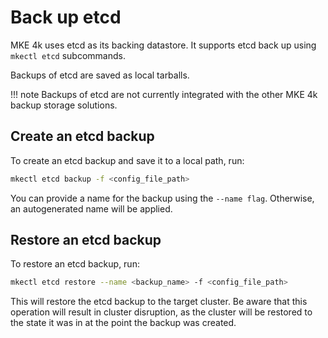# Back up etcd

MKE 4k uses etcd as its backing datastore. It supports etcd back up using
``mkectl etcd`` subcommands.

Backups of etcd are saved as local tarballs. 

!!! note
    Backups of etcd are not currently integrated with the
    other MKE 4k backup storage solutions.

## Create an etcd backup

To create an etcd backup and save it to a local path, run:

```bash
mkectl etcd backup -f <config_file_path>
```
You can provide a name for the backup using the ``--name flag``. Otherwise, an
autogenerated name will be applied.

## Restore an etcd backup

To restore an etcd backup, run:

```bash
mkectl etcd restore --name <backup_name> -f <config_file_path>
```
This will restore the etcd backup to the target cluster. Be aware that this
operation will result in cluster disruption, as the cluster will be restored to
the state it was in at the point the backup was created.